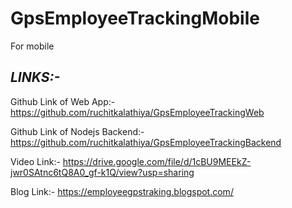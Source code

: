 # GpsEmployeeTrackingMobile
For mobile

## *LINKS:-*
Github Link of Web App:- https://github.com/ruchitkalathiya/GpsEmployeeTrackingWeb

Github Link of Nodejs Backend:- https://github.com/ruchitkalathiya/GpsEmployeeTrackingBackend

Video Link:- https://drive.google.com/file/d/1cBU9MEEkZ-jwr0SAtnc6tQ8A0_gf-k1Q/view?usp=sharing 

Blog Link:- https://employeegpstraking.blogspot.com/
